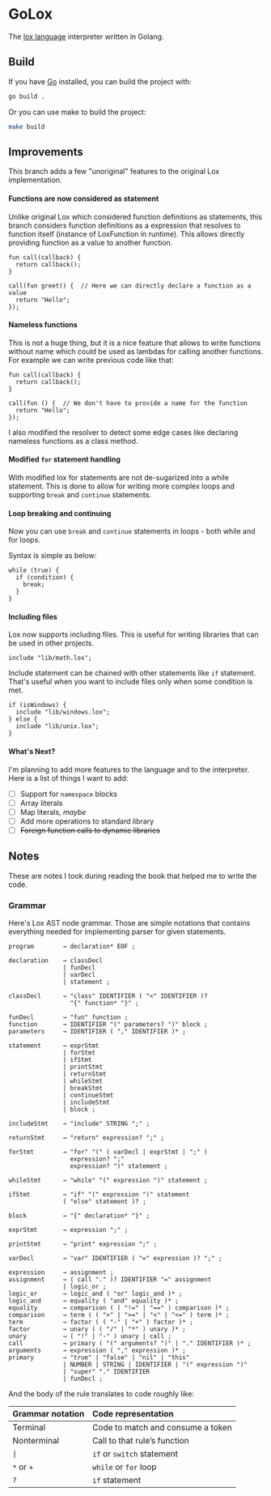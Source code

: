 # GoLox

The [lox language](https://craftinginterpreters.com/the-lox-language.html) interpreter written in Golang.

## Build

If you have [Go](https://golang.org) installed, you can build the 
project with:

```sh
go build .
```

Or you can use make to build the project:

```sh
make build
```


## Improvements

This branch adds a few "unoriginal" features to the original Lox 
implementation.



#### Functions are now considered as statement

Unlike original Lox which considered function definitions as statements,
this branch considers function definitions as a expression that resolves
to function itself (instance of LoxFunction in runtime). This allows
directly providing function as a value to another function.

```lox
fun call(callback) {
  return callback();
}

call(fun greet() {  // Here we can directly declare a function as a value
  return "Hello";
});
```

#### Nameless functions

This is not a huge thing, but it is a nice feature that allows to write
functions without name which could be used as lambdas for calling another
functions. For example we can write previous code like that:

```lox
fun call(callback) {
  return callback();
}

call(fun () {  // We don't have to provide a name for the function
  return "Hello";
});
```

I also modified the resolver to detect some edge cases like declaring 
nameless functions as a class method.

#### Modified `for` statement handling

With modified lox for statements are not de-sugarized into a while
statement. This is done to allow for writing more complex loops and
supporting `break` and `continue` statements.

#### Loop breaking and continuing

Now you can use `break` and `continue` statements in loops - both while
and for loops.


Syntax is simple as below:

```lox
while (true) {
  if (condition) {
    break;
  }
}
```

#### Including files

Lox now supports including files. This is useful for writing libraries
that can be used in other projects.

```lox
include "lib/math.lox";
```

Include statement can be chained with other statements like `if` statement.
That's useful when you want to include files only when some condition is 
met.

```lox
if (isWindows) {
  include "lib/windows.lox";
} else {
  include "lib/unix.lox";
}
```

#### What's Next?

I'm planning to add more features to the language and to the interpreter.
Here is a list of things I want to add:

 - [ ] Support for `namespace` blocks
 - [ ] Array literals
 - [ ] Map literals, _maybe_
 - [ ] Add more operations to standard library
 - [ ] ~~Foreign function calls to dynamic libraries~~

## Notes

These are notes I took during reading the book that helped me to 
write the code.

### Grammar

Here's Lox AST node grammar. Those are simple notations that 
contains everything needed for implementing parser for given 
statements.

```plain
program        → declaration* EOF ;

declaration    → classDecl
               | funDecl
               | varDecl
               | statement ;

classDecl      → "class" IDENTIFIER ( "<" IDENTIFIER )?
                 "{" function* "}" ;

funDecl        → "fun" function ;
function       → IDENTIFIER "(" parameters? ")" block ;
parameters     → IDENTIFIER ( "," IDENTIFIER )* ;

statement      → exprStmt
               | forStmt
               | ifStmt
               | printStmt
               | returnStmt
               | whileStmt
               | breakStmt
               | continueStmt
               | includeStmt
               | block ;

includeStmt    → "include" STRING ";" ;

returnStmt     → "return" expression? ";" ;

forStmt        → "for" "(" ( varDecl | exprStmt | ";" )
                 expression? ";"
                 expression? ")" statement ;

whileStmt      → "while" "(" expression ")" statement ;

ifStmt         → "if" "(" expression ")" statement
               ( "else" statement )? ;

block          → "{" declaration* "}" ;

exprStmt       → expression ";" ;

printStmt      → "print" expression ";" ;

varDecl        → "var" IDENTIFIER ( "=" expression )? ";" ;

expression     → assignment ;
assignment     → ( call "." )? IDENTIFIER "=" assignment
               | logic_or ;
logic_or       → logic_and ( "or" logic_and )* ;
logic_and      → equality ( "and" equality )* ;
equality       → comparison ( ( "!=" | "==" ) comparison )* ;
comparison     → term ( ( ">" | ">=" | "<" | "<=" ) term )* ;
term           → factor ( ( "-" | "+" ) factor )* ;
factor         → unary ( ( "/" | "*" ) unary )* ;
unary          → ( "!" | "-" ) unary | call ;
call           → primary ( "(" arguments? ")" | "." IDENTIFIER )* ;
arguments      → expression ( "," expression )* ;
primary        → "true" | "false" | "nil" | "this"
               | NUMBER | STRING | IDENTIFIER | "(" expression ")"
               | "super" "." IDENTIFIER
               | funDecl ;
```

And the body of the rule translates to code roughly like:

| Grammar notation    | Code representation               |
| :------------------ | :-------------------------------- |
| Terminal            | Code to match and consume a token |
| Nonterminal         | Call to that rule’s function      |
| <code>&#124;</code> | `if` or `switch` statement        |
| `*` or `+`          | `while` or `for` loop             |
| `?`                 | `if` statement                    |
